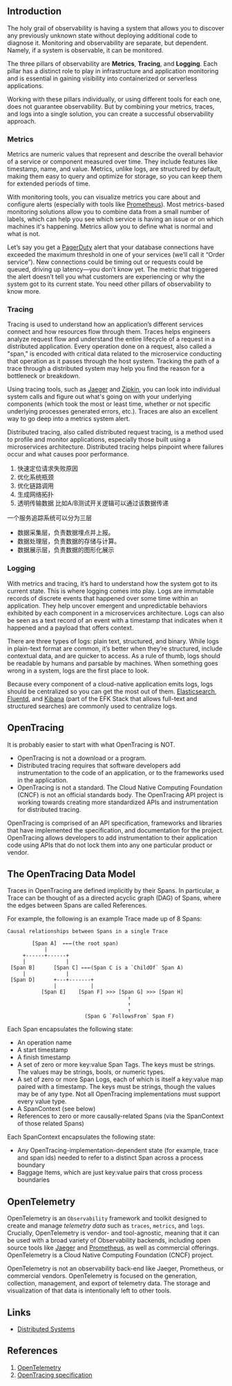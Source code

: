 ## Introduction

The holy grail of observability is having a system that allows you to discover any previously unknown state without deploying additional code to diagnose it.
Monitoring and observability are separate, but dependent. Namely, if a system is observable, it can be monitored.

The three pillars of observability are **Metrics**, **Tracing**, and **Logging**.
Each pillar has a distinct role to play in infrastructure and application monitoring and is essential in gaining visibility into containerized or serverless applications.

Working with these pillars individually, or using different tools for each one, does not guarantee observability.
But by combining your metrics, traces, and logs into a single solution, you can create a successful observability approach.

### Metrics

Metrics are numeric values that represent and describe the overall behavior of a service or component measured over time.
They include features like timestamp, name, and value. 
Metrics, unlike logs, are structured by default, 
making them easy to query and optimize for storage, so you can keep them for extended periods of time.


With monitoring tools, you can visualize metrics you care about and configure alerts (especially with tools like [Prometheus](https://prometheus.io/)). 
Most metrics-based monitoring solutions allow you to combine data from a small number of labels, which can help you see which service is having an issue or on which machines it's happening. 
Metrics allow you to define what is normal and what is not.

Let’s say you get a [PagerDuty](https://www.pagerduty.com/) alert that your database connections have exceeded the maximum threshold in one of your services (we’ll call it “Order service”). 
New connections could be timing out or requests could be queued, driving up latency—you don’t know yet. 
The metric that triggered the alert doesn’t tell you what customers are experiencing or why the system got to its current state.
You need other pillars of observability to know more.


### Tracing

Tracing is used to understand how an application’s different services connect and how resources flow through them. 
Traces helps engineers analyze request flow and understand the entire lifecycle of a request in a distributed application.
Every operation done on a request, also called a "span," is encoded with critical data related to the microservice conducting that operation as it passes through the host system. 
Tracking the path of a trace through a distributed system may help you find the reason for a bottleneck or breakdown.

Using tracing tools, such as [Jaeger](/docs/CS/Distributed/Tracing/Jaeger.md) and [Zipkin](/docs/CS/Distributed/Tracing/Zipkin.md), 
you can look into individual system calls and figure out what's going on with your underlying components
(which took the most or least time, whether or not specific underlying processes generated errors, etc.).
Traces are also an excellent way to go deep into a metrics system alert.


Distributed tracing, also called distributed request tracing, is a method used to profile and monitor applications, especially those built using a microservices architecture. 
Distributed tracing helps pinpoint where failures occur and what causes poor performance.


1. 快速定位请求失败原因
2. 优化系统瓶颈
2. 优化链路调用
3. 生成网络拓扑
4. 透明传输数据 比如A/B测试开关逻辑可以通过该数据传递


一个服务追踪系统可以分为三层
- 数据采集层，负责数据埋点并上报。
- 数据处理层，负责数据的存储与计算。
- 数据展示层，负责数据的图形化展示



### Logging

With metrics and tracing, it’s hard to understand how the system got to its current state. 
This is where logging comes into play. Logs are immutable records of discrete events that happened over some time within an application.
They help uncover emergent and unpredictable behaviors exhibited by each component in a microservices architecture.
Logs can also be seen as a text record of an event with a timestamp that indicates when it happened and a payload that offers context.

There are three types of logs: plain text, structured, and binary. 
While logs in plain-text format are common, it’s better when they’re structured, include contextual data, and are quicker to access. 
As a rule of thumb, logs should be readable by humans and parsable by machines. 
When something goes wrong in a system, logs are the first place to look.

Because every component of a cloud-native application emits logs, logs should be centralized so you can get the most out of them.
[Elasticsearch](https://www.elastic.co/), [Fluentd](https://www.fluentd.org/), and [Kibana](https://www.elastic.co/kibana)
(part of the EFK Stack that allows full-text and structured searches) are commonly used to centralize logs.

## OpenTracing

It is probably easier to start with what OpenTracing is NOT.

- OpenTracing is not a download or a program. 
- Distributed tracing requires that software developers add instrumentation to the code of an application, or to the frameworks used in the application.
- OpenTracing is not a standard. The Cloud Native Computing Foundation (CNCF) is not an official standards body. 
  The OpenTracing API project is working towards creating more standardized APIs and instrumentation for distributed tracing.

OpenTracing is comprised of an API specification, frameworks and libraries that have implemented the specification, and documentation for the project. 
OpenTracing allows developers to add instrumentation to their application code using APIs that do not lock them into any one particular product or vendor.


## The OpenTracing Data Model

Traces in OpenTracing are defined implicitly by their Spans. 
In particular, a Trace can be thought of as a directed acyclic graph (DAG) of Spans, where the edges between Spans are called References.

For example, the following is an example Trace made up of 8 Spans:

```
Causal relationships between Spans in a single Trace

        [Span A]  ←←←(the root span)
            |
     +------+------+
     |             |
 [Span B]      [Span C] ←←←(Span C is a `ChildOf` Span A)
     |             |
 [Span D]      +---+-------+
               |           |
           [Span E]    [Span F] >>> [Span G] >>> [Span H]
                                       ↑
                                       ↑
                                       ↑
                         (Span G `FollowsFrom` Span F)
```

Each Span encapsulates the following state:

- An operation name
- A start timestamp
- A finish timestamp
- A set of zero or more key:value Span Tags. The keys must be strings. The values may be strings, bools, or numeric types.
- A set of zero or more Span Logs, each of which is itself a key:value map paired with a timestamp. 
  The keys must be strings, though the values may be of any type. Not all OpenTracing implementations must support every value type.
- A SpanContext (see below)
- References to zero or more causally-related Spans (via the SpanContext of those related Spans)

Each SpanContext encapsulates the following state:

- Any OpenTracing-implementation-dependent state (for example, trace and span ids) needed to refer to a distinct Span across a process boundary
- Baggage Items, which are just key:value pairs that cross process boundaries


## OpenTelemetry

OpenTelemetry is an `Observability` framework and toolkit designed to create and manage _telemetry data_ such as `traces`, `metrics`, and `logs`. 
Crucially, OpenTelemetry is vendor- and tool-agnostic, meaning that it can be used with a broad variety of Observability backends, 
including open source tools like [Jaeger](/docs/CS/Distributed/Tracing/Jaeger.md) and [Prometheus](/docs/CS/Distributed/Tracing/Prometheus.md), as well as commercial offerings. 
OpenTelemetry is a Cloud Native Computing Foundation (CNCF) project.

OpenTelemetry is not an observability back-end like Jaeger, Prometheus, or commercial vendors.
OpenTelemetry is focused on the generation, collection, management, and export of telemetry data.
The storage and visualization of that data is intentionally left to other tools.





## Links

- [Distributed Systems](/docs/CS/Distributed/Distributed)


## References

1. [OpenTelemetry](https://opentelemetry.io/)
2. [OpenTracing specification](https://opentracing.io/specification/)
